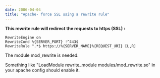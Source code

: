 ```yaml
---
date: 2006-04-04
title: "Apache- force SSL using a rewrite rule"
---
```


**This rewrite rule will redirect the requests to https (SSL) :**

```
RewriteEngine on
RewriteCond %{SERVER_PORT} !^443$
RewriteRule ^.*$ https://%{SERVER_NAME}%{REQUEST_URI} [L,R]
```

The module mod_rewrite is needed.

Something like "LoadModule rewrite_module modules/mod_rewrite.so" in your apache config should enable it.
